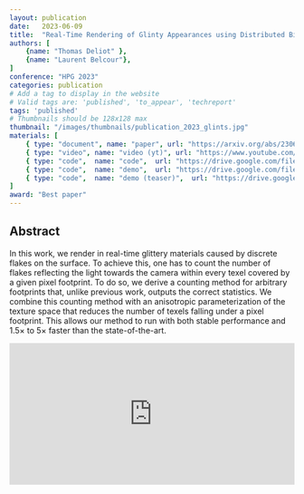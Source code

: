```yaml
---
layout: publication
date:   2023-06-09
title:  "Real-Time Rendering of Glinty Appearances using Distributed Binomial Laws on Anisotropic Grids"
authors: [
    {name: "Thomas Deliot" },
    {name: "Laurent Belcour"},
]
conference: "HPG 2023"
categories: publication
# Add a tag to display in the website
# Valid tags are: 'published', 'to_appear', 'techreport'
tags: 'published'
# Thumbnails should be 128x128 max
thumbnail: "/images/thumbnails/publication_2023_glints.jpg"
materials: [
    { type: "document", name: "paper", url: "https://arxiv.org/abs/2306.05051" },
    { type: "video", name: "video (yt)", url: "https://www.youtube.com/watch?v=hsBacmXO08I" },
    { type: "code",  name: "code",  url: "https://drive.google.com/file/d/1YQDxlkZFEwV6ZeaXCUYMhB4P-3ODS32e/view?usp=drive_link"},
    { type: "code",  name: "demo",  url: "https://drive.google.com/file/d/1QonFDpE8FNaX7wk_CPniq4JPR0r4syON/view?usp=drive_link"},
    { type: "code",  name: "demo (teaser)",  url: "https://drive.google.com/file/d/1lfxNI7o7mqbJLDQnc3LBVPIjnIBU92PD/view?usp=drive_link"},
]
award: "Best paper"
---
```



## Abstract

In this work, we render in real-time glittery materials caused by  discrete flakes on the surface. To achieve this, one has to count the  number of flakes reflecting the light towards the camera within every  texel covered by a given pixel footprint. To do so, we derive a counting  method for arbitrary footprints that, unlike previous work, outputs the  correct statistics. We combine this counting method with an anisotropic  parameterization of the texture space that reduces the number of texels  falling under a pixel footprint. This allows our method to run with  both stable performance and 1.5× to 5× faster than the state-of-the-art.

<center style="width:100%;">
    <embed
        src="https://www.youtube.com/embed/hsBacmXO08I"
        type="video/mp4"
        allow="autoplay; encrypted-media; picture-in-picture"
        allowfullscreen
        style="width:100%; height:calc(26cqw); overflow:auto; resize:horizontal;"
    >
</center>
<br />